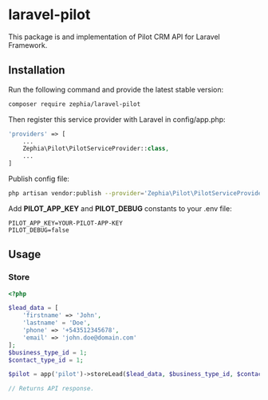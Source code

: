 # laravel-pilot
This package is and implementation of Pilot CRM API for Laravel Framework.

## Installation

Run the following command and provide the latest stable version:

```bash
composer require zephia/laravel-pilot
```

Then register this service provider with Laravel in config/app.php:

```php
'providers' => [
    ...
    Zephia\Pilot\PilotServiceProvider::class,
    ...
]
```

Publish config file:

```bash
php artisan vendor:publish --provider='Zephia\Pilot\PilotServiceProvider' --tag="config"
```

Add **PILOT_APP_KEY** and **PILOT_DEBUG** constants to your .env file:

```
PILOT_APP_KEY=YOUR-PILOT-APP-KEY
PILOT_DEBUG=false
```

## Usage
### Store

```php
<?php

$lead_data = [
    'firstname' => 'John',
    'lastname' = 'Doe',
    'phone' => '+543512345678',
    'email' => 'john.doe@domain.com'
];
$business_type_id = 1;
$contact_type_id = 1;

$pilot = app('pilot')->storeLead($lead_data, $business_type_id, $contact_type_id);

// Returns API response.
```

